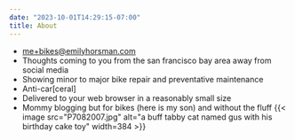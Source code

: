 ```yaml
---
date: "2023-10-01T14:29:15-07:00"
title: About
---
```


- [me+bikes@emilyhorsman.com](mailto:me+bikes@emilyhorsman.com)
- Thoughts coming to you from the san francisco bay area away from social media
- Showing minor to major bike repair and preventative maintenance
- Anti-car[ceral]
- Delivered to your web browser in a reasonably small size
- Mommy blogging but for bikes (here is my son) and without the fluff
  {{< image src="P7082007.jpg" alt="a buff tabby cat named gus with his birthday cake toy" width=384 >}}
